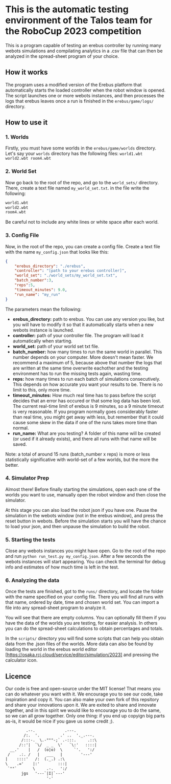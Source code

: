 # This is the automatic testing environment of the Talos team for the RoboCup 2023 competition

This is a program capable of testing an erebus controller by running many webots simulations and compilating analytics in a .csv file that can then be analyzed in the spread-sheet program of your choice.

## How it works

The program uses a modified version of the Erebus platform that automatically starts the loaded controller when the robot window is opened. The script launches one or more webots instances, and then processes the logs that erebus leaves once a run is finished in the ```erebus/game/logs/``` directory.

## How to use it

### 1. Worlds

Firstly, you must have some worlds in the ```erebus/game/worlds``` directory. Let's say your ```worlds``` directory has the following files: ``` world1.wbt world2.wbt room4.wbt ```

### 2. World Set

Now go back to the root of the repo, and go to the ```world_sets/``` directory. There, create a text file named ```my_world_set.txt```. in the file write the following:

``` txt
world1.wbt
world2.wbt
room4.wbt
```

Be careful not to include any white lines or white space after each world.

### 3. Config File

Now, in the root of the repo, you can create a config file. Create a text file with the name ```my_config.json``` that looks like this:

``` json
{
    "erebus_directory": "./erebus",
    "controller": "[path to your erebus controller]",
    "world_set": "./world_sets/my_world_set.txt",
    "batch_number":3,
    "reps":5,
    "timeout_minutes": 9.0,
    "run_name": "my_run"
}
```

The parameters mean the following:

* **erebus_directory:** path to erebus. You can use any version you like, but you will have to modify it so that it automatically starts when a new webots instance is launched.
* **controller:** path of your controller file. The program will load it automatically when starting.
* **world_set:** path of your world set txt file.
* **batch_number:** how many times to run the same world in parallel. This number depends on your computer. More doesn't mean faster. We recommend a maximum of 5, because above that number the logs that are written at the same time overwrite eachother and the testing environment has to run the missing tests again, wasting time.
* **reps:** how many times to run each batch of simulations consecutively. This depends on how accurate you want your results to be. There is no limit to this, only more time.
* **timeout_minutes:** How much real time has to pass before the script decides that an error has occured or that some log data has been lost. The current real-time limit of erebus is 9 minutes, so a 9 minute timeout is very reasonable. If you program normally goes considerably faster than real time, you might get away with less, but remember that it could cause some skew in the data if one of the runs takes more time than normal.
* **run_name:** What are you testing? A folder of this name will be created (or used if it already exists), and there all runs with that name will be saved.

Note: a total of around 15 runs (batch_number x reps) is more or less statistically significative with world-set of a few worlds, but the more the better.

### 4. Simulator Prep

Almost there! Before finally starting the simulations, open each one of the worlds you want to use, manually open the robot window and then close the simulator.

At this stage you can also load the robot json if you have one. Pause the simulation in the webots window (not in the erebus window), and press the reset button in webots. Before the simulation starts you will have the chance to load your json, and then unpause the simulation to build the robot.

### 5. Starting the tests

Close any webots instances you might have open. Go to the root of the repo and run ```python run_test.py my_config.json```. After a few seconds the webots instances will start appearing.  You can check the terminal for debug info and estimates of how much time is left in the test.

### 6. Analyzing the data

Once the tests are finished, got to the ```runs/``` directory, and locate the folder with the name specified on your config file. There you will find all runs with that name, ordered by date, time and chosen world set. You can import a file into any spread-sheet program to analyze it.

You will see that there are empty columns. You can optionally fill them if you have the data of the worlds you are testing, for easier analysis. In others you can do the spread-sheet calculations to obtain percentages and totals.

In the ```scripts/``` directory you will find some scripts that can help you obtain data from the .json files of the worlds. More data can also be found by loading the world in the erebus world editor [https://osaka.rcj.cloud/service/editor/simulation/2023] and pressing the calculator icon.

## Licence

Our code is free and open-source under the MIT license! That means you can do whatever you want with it. We encourage you to see our code, take inspiration and copy it. You can also make your own fork of this repsitory and share your innovations upon it. We are exited to share and innovate together, and in this spirit we would like to encourage you to do the same, so we can all grow together. Only one thing: if you end up copyign big parts as-is, it would be nice if you gave us some credit ;).

``` txt
         .--.             .---.
        /:.  '.         .' ..  '._.---.
       /:::-.  \.-"""-;` .-:::.     .::\
      /::'|  `\/  _ _  \'   `\:'   ::::|
  __.'    |   /  (o|o)  \     `'.   ':/
 /    .:. /   |   ___   |        '---'
|    ::::'   /:  (._.) .:\
\    .='    |:'        :::|
 `""`       \     .-.   ':/
       jgs   '---`|I|`---'
                  '-'
                  
```
